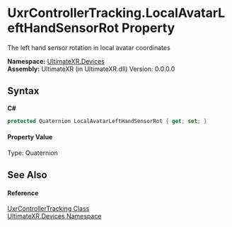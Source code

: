 # UxrControllerTracking.LocalAvatarLeftHandSensorRot Property 
 

The left hand sensor rotation in local avatar coordinates

**Namespace:**&nbsp;<a href="N_UltimateXR_Devices">UltimateXR.Devices</a><br />**Assembly:**&nbsp;UltimateXR (in UltimateXR.dll) Version: 0.0.0.0

## Syntax

**C#**<br />
``` C#
protected Quaternion LocalAvatarLeftHandSensorRot { get; set; }
```


#### Property Value
Type: Quaternion

## See Also


#### Reference
<a href="T_UltimateXR_Devices_UxrControllerTracking">UxrControllerTracking Class</a><br /><a href="N_UltimateXR_Devices">UltimateXR.Devices Namespace</a><br />
